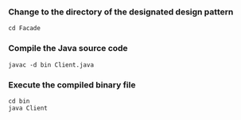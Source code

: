 
### Change to the directory of the designated design pattern
```
cd Facade
```

### Compile the Java source code
```
javac -d bin Client.java
```

### Execute the compiled binary file
```
cd bin
java Client
```
